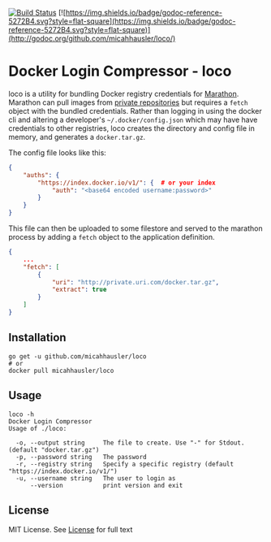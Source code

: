 [![Build Status](https://travis-ci.org/micahhausler/loco.svg)](https://travis-ci.org/micahhausler/loco)
[![https://img.shields.io/badge/godoc-reference-5272B4.svg?style=flat-square](https://img.shields.io/badge/godoc-reference-5272B4.svg?style=flat-square)](http://godoc.org/github.com/micahhausler/loco/)

# Docker Login Compressor - loco

loco is a utility for bundling Docker registry credentials for
[Marathon](https://mesosphere.github.io/marathon/). Marathon can pull images
from [private repositories](https://mesosphere.github.io/marathon/docs/native-docker-private-registry.html)
but requires a `fetch` object with the bundled credentials. Rather than logging
in using the docker cli and altering a developer's `~/.docker/config.json` which
may have have credentials to other registries, loco creates the directory and
config file in memory, and generates a `docker.tar.gz`.

The config file looks like this:

```json
{
    "auths": {
        "https://index.docker.io/v1/": {  # or your index
            "auth": "<base64 encoded username:password>"
        }
    }
}
```

This file can then be uploaded to some filestore and served to the marathon
process by adding a `fetch` object to the application definition.

```json
{
    ...
    "fetch": [
        {
            "uri": "http://private.uri.com/docker.tar.gz",
            "extract": true
        }
    ]
}
```

## Installation

```
go get -u github.com/micahhausler/loco
# or
docker pull micahhausler/loco
```

## Usage

```
loco -h
Docker Login Compressor
Usage of ./loco:

  -o, --output string     The file to create. Use "-" for Stdout. (default "docker.tar.gz")
  -p, --password string   The password
  -r, --registry string   Specify a specific registry (default "https://index.docker.io/v1/")
  -u, --username string   The user to login as
      --version           print version and exit
```

## License
MIT License. See [License](/LICENSE) for full text
